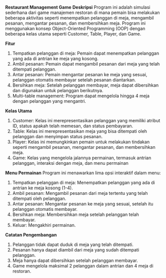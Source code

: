 **Restaurant Management Game**
**Deskripsi**
Program ini adalah simulasi sederhana dari game manajemen restoran di mana pemain bisa melakukan beberapa aktivitas seperti menempatkan pelanggan di meja, mengambil pesanan, mengantar pesanan, dan membersihkan meja. Program ini menggunakan konsep Object-Oriented Programming (OOP) dengan beberapa kelas utama seperti Customer, Table, Player, dan Game.

**Fitur**
1. Tempatkan pelanggan di meja: Pemain dapat menempatkan pelanggan yang ada di antrian ke meja yang kosong.
2. Ambil pesanan: Pemain dapat mengambil pesanan dari meja yang telah ditempati pelanggan.
3. Antar pesanan: Pemain mengantar pesanan ke meja yang sesuai, pelanggan otomatis membayar setelah pesanan diantarkan.
4. Bersihkan meja: Setelah pelanggan membayar, meja dapat dibersihkan dan digunakan untuk pelanggan berikutnya.
5. Multi-table management: Program dapat mengelola hingga 4 meja dengan pelanggan yang mengantri.
   
**Kelas Utama**
1. Customer: Kelas ini merepresentasikan pelanggan yang memiliki atribut ID, status apakah telah memesan, dan status pembayaran.
2. Table: Kelas ini merepresentasikan meja yang bisa ditempati oleh pelanggan dan menyimpan status pesanan.
3. Player: Kelas ini memungkinkan pemain untuk melakukan tindakan seperti mengambil pesanan, mengantar pesanan, dan membersihkan meja.
4. Game: Kelas yang mengelola jalannya permainan, termasuk antrian pelanggan, interaksi dengan meja, dan menu permainan

**Menu Permainan**
Program ini menawarkan lima opsi interaktif dalam menu:
1. Tempatkan pelanggan di meja: Menempatkan pelanggan yang ada di antrian ke meja kosong (1-4).
2. Ambil pesanan: Mengambil pesanan dari meja tertentu yang telah ditempati oleh pelanggan.
3. Antar pesanan: Mengantar pesanan ke meja yang sesuai, setelah itu pelanggan otomatis membayar.
4. Bersihkan meja: Membersihkan meja setelah pelanggan telah membayar.
5. Keluar: Mengakhiri permainan.

**Catatan Pengembangan**
1. Pelanggan tidak dapat duduk di meja yang telah ditempati.
2. Pesanan hanya dapat diambil dari meja yang sudah ditempati pelanggan.
3. Meja hanya dapat dibersihkan setelah pelanggan membayar.
4. Game mengelola maksimal 2 pelanggan dalam antrian dan 4 meja di restoran.
